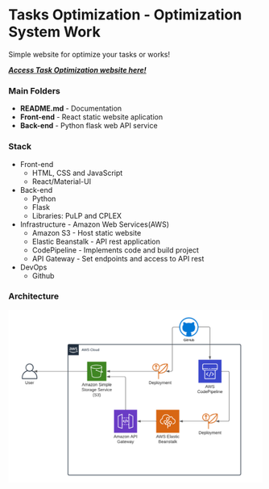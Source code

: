 # Tasks Optimization - Optimization System Work

Simple website for optimize your tasks or works!

***[Access Task Optimization website here!](http://os-pl-task-optimization.s3-website-sa-east-1.amazonaws.com)***

### Main Folders

- **README.md** - Documentation
- **Front-end** - React static website aplication
- **Back-end** - Python flask web API service

### Stack

- Front-end
    - HTML, CSS and JavaScript
    - React/Material-UI
- Back-end
    - Python
    - Flask
    - Libraries: PuLP and CPLEX
- Infrastructure - Amazon Web Services(AWS)
    - Amazon S3 - Host static website
    - Elastic Beanstalk - API rest application
    - CodePipeline - Implements code and build project
    - API Gateway - Set endpoints and access to API rest
- DevOps
    - Github

### Architecture

![](./Os-arch.png)